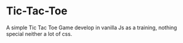 # Tic-Tac-Toe
A simple Tic Tac Toe Game develop in vanilla Js as a training, nothing special neither a lot of css.
